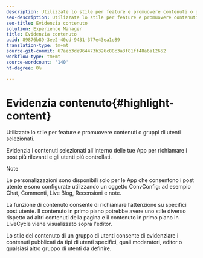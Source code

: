 ```yaml
---
description: Utilizzate lo stile per feature e promuovere contenuti o gruppi di utenti selezionati.
seo-description: Utilizzate lo stile per feature e promuovere contenuti o gruppi di utenti selezionati.
seo-title: Evidenzia contenuto
solution: Experience Manager
title: Evidenzia contenuto
uuid: 89876b89-3ee2-40cd-9431-377e43ea1e89
translation-type: tm+mt
source-git-commit: 67aeb3de964473b326c88c3a3f81ff48a6a12652
workflow-type: tm+mt
source-wordcount: '140'
ht-degree: 0%

---
```



# Evidenzia contenuto{#highlight-content}

Utilizzate lo stile per feature e promuovere contenuti o gruppi di utenti selezionati.

Evidenzia i contenuti selezionati all&#39;interno delle tue App per richiamare i post più rilevanti e gli utenti più controllati.

>[!NOTE]
>
>Le personalizzazioni sono disponibili solo per le App che consentono i post utente e sono configurate utilizzando un oggetto ConvConfig: ad esempio Chat, Commenti, Live Blog, Recensioni e note.

La funzione di contenuto consente di richiamare l’attenzione su specifici post utente. Il contenuto in primo piano potrebbe avere uno stile diverso rispetto ad altri contenuti della pagina e il contenuto in primo piano in LiveCycle viene visualizzato sopra l&#39;editor.

Lo stile del contenuto di un gruppo di utenti consente di evidenziare i contenuti pubblicati da tipi di utenti specifici, quali moderatori, editor o qualsiasi altro gruppo di utenti da definire.
